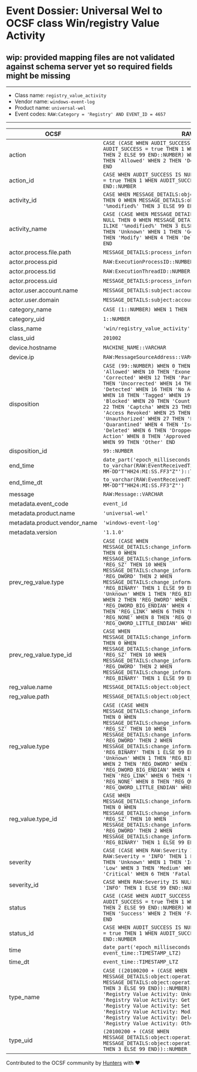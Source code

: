 # Event Dossier: Universal Wel to OCSF class Win/registry Value Activity

## wip: provided mapping files are not validated against schema server yet so required fields might be missing
---
* Class name: `registry_value_activity`
* Vendor name: `windows-event-log`
* Product name: `universal-wel`
* Event codes: `RAW:Category = 'Registry' AND EVENT_ID = 4657`
---

| OCSF | RAW |
| --- | --- |
| action | ```CASE (CASE WHEN AUDIT_SUCCESS IS NULL THEN 0 WHEN AUDIT_SUCCESS = true THEN 1 WHEN AUDIT_SUCCESS = false THEN 2 ELSE 99 END::NUMBER) WHEN 0 THEN 'Unknown' WHEN 1 THEN 'Allowed' WHEN 2 THEN 'Denied' WHEN 99 THEN 'Other' END``` |
| action_id | ```CASE WHEN AUDIT_SUCCESS IS NULL THEN 0 WHEN AUDIT_SUCCESS = true THEN 1 WHEN AUDIT_SUCCESS = false THEN 2 ELSE 99 END::NUMBER``` |
| activity_id | ```CASE WHEN MESSAGE_DETAILS:object:operation_type IS NULL THEN 0 WHEN MESSAGE_DETAILS:object:operation_type ILIKE '%modified%' THEN 3 ELSE 99 END::NUMBER``` |
| activity_name | ```CASE (CASE WHEN MESSAGE_DETAILS:object:operation_type IS NULL THEN 0 WHEN MESSAGE_DETAILS:object:operation_type ILIKE '%modified%' THEN 3 ELSE 99 END::NUMBER) WHEN 0 THEN 'Unknown' WHEN 1 THEN 'Get' WHEN 2 THEN 'Set' WHEN 3 THEN 'Modify' WHEN 4 THEN 'Delete' WHEN 99 THEN 'Other' END``` |
| actor.process.file.path | ```MESSAGE_DETAILS:process_information:process_name::VARCHAR``` |
| actor.process.pid | ```RAW:ExecutionProcessID::NUMBER``` |
| actor.process.tid | ```RAW:ExecutionThreadID::NUMBER``` |
| actor.process.uid | ```MESSAGE_DETAILS:process_information:process_id::VARCHAR``` |
| actor.user.account.name | ```MESSAGE_DETAILS:subject:account_name::VARCHAR``` |
| actor.user.domain | ```MESSAGE_DETAILS:subject:account_domain::VARCHAR``` |
| category_name | ```CASE (1::NUMBER) WHEN 1 THEN 'System Activity' END``` |
| category_uid | ```1::NUMBER``` |
| class_name | ```'win/registry_value_activity'``` |
| class_uid | ```201002``` |
| device.hostname | ```MACHINE_NAME::VARCHAR``` |
| device.ip | ```RAW:MessageSourceAddress::VARCHAR``` |
| disposition | ```CASE (99::NUMBER) WHEN 0 THEN 'Unknown' WHEN 1 THEN 'Allowed' WHEN 10 THEN 'Exonerated' WHEN 11 THEN 'Corrected' WHEN 12 THEN 'Partially Corrected' WHEN 13 THEN 'Uncorrected' WHEN 14 THEN 'Delayed' WHEN 15 THEN 'Detected' WHEN 16 THEN 'No Action' WHEN 17 THEN 'Logged' WHEN 18 THEN 'Tagged' WHEN 19 THEN 'Alert' WHEN 2 THEN 'Blocked' WHEN 20 THEN 'Count' WHEN 21 THEN 'Reset' WHEN 22 THEN 'Captcha' WHEN 23 THEN 'Challenge' WHEN 24 THEN 'Access Revoked' WHEN 25 THEN 'Rejected' WHEN 26 THEN 'Unauthorized' WHEN 27 THEN 'Error' WHEN 3 THEN 'Quarantined' WHEN 4 THEN 'Isolated' WHEN 5 THEN 'Deleted' WHEN 6 THEN 'Dropped' WHEN 7 THEN 'Custom Action' WHEN 8 THEN 'Approved' WHEN 9 THEN 'Restored' WHEN 99 THEN 'Other' END``` |
| disposition_id | ```99::NUMBER``` |
| end_time | ```date_part('epoch_milliseconds', to_varchar(RAW:EventReceivedTime::TIMESTAMP_LTZ, 'YYYY-MM-DD"T"HH24:MI:SS.FF3"Z"')::TIMESTAMP_LTZ)``` |
| end_time_dt | ```to_varchar(RAW:EventReceivedTime::TIMESTAMP_LTZ, 'YYYY-MM-DD"T"HH24:MI:SS.FF3"Z"')``` |
| message | ```RAW:Message::VARCHAR``` |
| metadata.event_code | ```event_id``` |
| metadata.product.name | ```'universal-wel'``` |
| metadata.product.vendor_name | ```'windows-event-log'``` |
| metadata.version | ```'1.1.0'``` |
| prev_reg_value.type | ```CASE (CASE WHEN MESSAGE_DETAILS:change_information:old_value_type IS NULL THEN 0 WHEN MESSAGE_DETAILS:change_information:old_value_type = 'REG_SZ' THEN 10 WHEN MESSAGE_DETAILS:change_information:old_value_type = 'REG_DWORD' THEN 2 WHEN MESSAGE_DETAILS:change_information:old_value_type = 'REG_BINARY' THEN 1 ELSE 99 END::NUMBER) WHEN 0 THEN 'Unknown' WHEN 1 THEN 'REG_BINARY' WHEN 10 THEN 'REG_SZ' WHEN 2 THEN 'REG_DWORD' WHEN 3 THEN 'REG_DWORD_BIG_ENDIAN' WHEN 4 THEN 'REG_EXPAND_SZ' WHEN 5 THEN 'REG_LINK' WHEN 6 THEN 'REG_MULTI_SZ' WHEN 7 THEN 'REG_NONE' WHEN 8 THEN 'REG_QWORD' WHEN 9 THEN 'REG_QWORD_LITTLE_ENDIAN' WHEN 99 THEN 'Other' END``` |
| prev_reg_value.type_id | ```CASE WHEN MESSAGE_DETAILS:change_information:old_value_type IS NULL THEN 0 WHEN MESSAGE_DETAILS:change_information:old_value_type = 'REG_SZ' THEN 10 WHEN MESSAGE_DETAILS:change_information:old_value_type = 'REG_DWORD' THEN 2 WHEN MESSAGE_DETAILS:change_information:old_value_type = 'REG_BINARY' THEN 1 ELSE 99 END::NUMBER``` |
| reg_value.name | ```MESSAGE_DETAILS:object:object_value_name::VARCHAR``` |
| reg_value.path | ```MESSAGE_DETAILS:object:object_name::VARCHAR``` |
| reg_value.type | ```CASE (CASE WHEN MESSAGE_DETAILS:change_information:new_value_type IS NULL THEN 0 WHEN MESSAGE_DETAILS:change_information:new_value_type = 'REG_SZ' THEN 10 WHEN MESSAGE_DETAILS:change_information:new_value_type = 'REG_DWORD' THEN 2 WHEN MESSAGE_DETAILS:change_information:new_value_type = 'REG_BINARY' THEN 1 ELSE 99 END::NUMBER) WHEN 0 THEN 'Unknown' WHEN 1 THEN 'REG_BINARY' WHEN 10 THEN 'REG_SZ' WHEN 2 THEN 'REG_DWORD' WHEN 3 THEN 'REG_DWORD_BIG_ENDIAN' WHEN 4 THEN 'REG_EXPAND_SZ' WHEN 5 THEN 'REG_LINK' WHEN 6 THEN 'REG_MULTI_SZ' WHEN 7 THEN 'REG_NONE' WHEN 8 THEN 'REG_QWORD' WHEN 9 THEN 'REG_QWORD_LITTLE_ENDIAN' WHEN 99 THEN 'Other' END``` |
| reg_value.type_id | ```CASE WHEN MESSAGE_DETAILS:change_information:new_value_type IS NULL THEN 0 WHEN MESSAGE_DETAILS:change_information:new_value_type = 'REG_SZ' THEN 10 WHEN MESSAGE_DETAILS:change_information:new_value_type = 'REG_DWORD' THEN 2 WHEN MESSAGE_DETAILS:change_information:new_value_type = 'REG_BINARY' THEN 1 ELSE 99 END::NUMBER``` |
| severity | ```CASE (CASE WHEN RAW:Severity IS NULL THEN 0 WHEN RAW:Severity = 'INFO' THEN 1 ELSE 99 END::NUMBER) WHEN 0 THEN 'Unknown' WHEN 1 THEN 'Informational' WHEN 2 THEN 'Low' WHEN 3 THEN 'Medium' WHEN 4 THEN 'High' WHEN 5 THEN 'Critical' WHEN 6 THEN 'Fatal' WHEN 99 THEN 'Other' END``` |
| severity_id | ```CASE WHEN RAW:Severity IS NULL THEN 0 WHEN RAW:Severity = 'INFO' THEN 1 ELSE 99 END::NUMBER``` |
| status | ```CASE (CASE WHEN AUDIT_SUCCESS IS NULL THEN 0 WHEN AUDIT_SUCCESS = true THEN 1 WHEN AUDIT_SUCCESS = false THEN 2 ELSE 99 END::NUMBER) WHEN 0 THEN 'Unknown' WHEN 1 THEN 'Success' WHEN 2 THEN 'Failure' WHEN 99 THEN 'Other' END``` |
| status_id | ```CASE WHEN AUDIT_SUCCESS IS NULL THEN 0 WHEN AUDIT_SUCCESS = true THEN 1 WHEN AUDIT_SUCCESS = false THEN 2 ELSE 99 END::NUMBER``` |
| time | ```date_part('epoch_milliseconds', event_time::TIMESTAMP_LTZ)``` |
| time_dt | ```event_time::TIMESTAMP_LTZ``` |
| type_name | ```CASE ((20100200 + (CASE WHEN MESSAGE_DETAILS:object:operation_type IS NULL THEN 0 WHEN MESSAGE_DETAILS:object:operation_type ILIKE '%modified%' THEN 3 ELSE 99 END))::NUMBER) WHEN 20100200 THEN 'Registry Value Activity: Unknown' WHEN 20100201 THEN 'Registry Value Activity: Get' WHEN 20100202 THEN 'Registry Value Activity: Set' WHEN 20100203 THEN 'Registry Value Activity: Modify' WHEN 20100204 THEN 'Registry Value Activity: Delete' WHEN 20100299 THEN 'Registry Value Activity: Other' END``` |
| type_uid | ```(20100200 + (CASE WHEN MESSAGE_DETAILS:object:operation_type IS NULL THEN 0 WHEN MESSAGE_DETAILS:object:operation_type ILIKE '%modified%' THEN 3 ELSE 99 END))::NUMBER``` |

Contributed to the OCSF community by [Hunters](https://www.hunters.security/) with ❤
